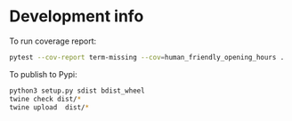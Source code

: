 Development info
========================================================================

To run coverage report:

```zsh
pytest --cov-report term-missing --cov=human_friendly_opening_hours .
```


To publish to Pypi:

```zsh
python3 setup.py sdist bdist_wheel
twine check dist/*
twine upload  dist/*
```
